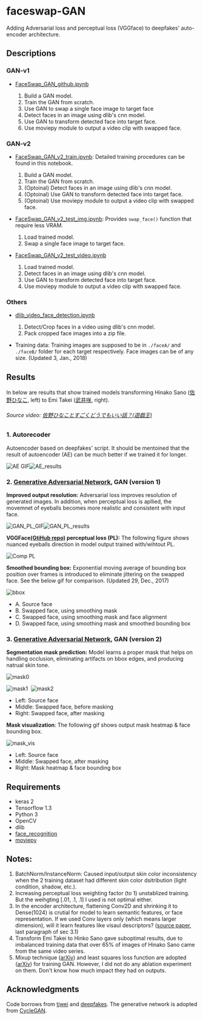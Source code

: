 # faceswap-GAN
Adding Adversarial loss and perceptual loss (VGGface) to deepfakes' auto-encoder architecture.

## Descriptions
### GAN-v1
* [FaceSwap_GAN_github.ipynb](https://github.com/shaoanlu/faceswap-GAN/blob/master/FaceSwap_GAN_github.ipynb)

  1. Build a GAN model. 
  2. Train the GAN from scratch. 
  3. Use GAN to swap a single face image to target face
  4. Detect faces in an image using dlib's cnn model. 
  5. Use GAN to transform detected face into target face. 
  6. Use moviepy module to output a video clip with swapped face.  
  
### GAN-v2
* [FaceSwap_GAN_v2_train.ipynb](https://github.com/shaoanlu/faceswap-GAN/blob/master/FaceSwap_GAN_v2_train.ipynb): Detailed training procedures can be found in this notebook.
  1. Build a GAN model. 
  2. Train the GAN from scratch. 
  3. (Optoinal) Detect faces in an image using dlib's cnn model. 
  4. (Optoinal) Use GAN to transform detected face into target face. 
  5. (Optoinal) Use moviepy module to output a video clip with swapped face.
  
* [FaceSwap_GAN_v2_test_img.ipynb](https://github.com/shaoanlu/faceswap-GAN/blob/master/FaceSwap_GAN_v2_test_img.ipynb): Provides `swap_face()` function that require less VRAM.
  1. Load trained model.
  2. Swap a single face image to target face.
  
* [FaceSwap_GAN_v2_test_video.ipynb](https://github.com/shaoanlu/faceswap-GAN/blob/master/FaceSwap_GAN_v2_test_video.ipynb)
  1. Load trained model.
  2. Detect faces in an image using dlib's cnn model. 
  3. Use GAN to transform detected face into target face. 
  4. Use moviepy module to output a video clip with swapped face.    
  
### Others
* [dlib_video_face_detection.ipynb](https://github.com/shaoanlu/faceswap-GAN/blob/master/dlib_video_face_detection.ipynb)
  1. Detect/Crop faces in a video using dlib's cnn model. 
  2. Pack cropped face images into a zip file.
 
* Training data: Training images are supposed to be in `./faceA/` and `./faceB/` folder for each target respectively. Face images can be of any size. (Updated 3, Jan., 2018)

## Results

In below are results that show trained models transforming Hinako Sano ([佐野ひなこ](https://ja.wikipedia.org/wiki/%E4%BD%90%E9%87%8E%E3%81%B2%E3%81%AA%E3%81%93), left) to Emi Takei ([武井咲](https://ja.wikipedia.org/wiki/%E6%AD%A6%E4%BA%95%E5%92%B2), right).  
###### Source video: [佐野ひなことすごくどうでもいい話？(遊戯王)](https://www.youtube.com/watch?v=tzlD1CQvkwU)
### 1. Autorecoder

Autoencoder based on deepfakes' script. It should be mentoined that the result of autoencoder (AE) can be much better if we trained it for longer.

![AE GIF](https://github.com/shaoanlu/faceswap-GAN/raw/master/gifs/AE_sh_test.gif)![AE_results](https://github.com/shaoanlu/faceswap-GAN/raw/master/readme_imgs/AE_results.png)

### 2. [Generative Adversarial Network](https://www.analyticsvidhya.com/blog/2017/06/introductory-generative-adversarial-networks-gans/), GAN (version 1)

**Improved output resolution:** Adversarial loss improves resolution of generated images. In addition, when perceptual loss is apllied, the movemnet of eyeballs becomes more realistic and consistent with input face.

![GAN_PL_GIF](https://github.com/shaoanlu/faceswap-GAN/raw/master/gifs/smoothedBboxPL_sh_test3.gif)![GAN_PL_results](https://github.com/shaoanlu/faceswap-GAN/raw/master/readme_imgs/wPL_results_resized.png)

**VGGFace[(GtiHub repo)](https://github.com/rcmalli/keras-vggface) perceptual loss (PL):** The following figure shows nuanced eyeballs direction in model output trained with/wihtout PL. 

![Comp PL](https://github.com/shaoanlu/faceswap-GAN/raw/master/readme_imgs/comparison_PL_rev.png)

**Smoothed bounding box:** Exponential moving average of bounding box position over frames is introduced to eliminate jittering on the swapped face. See the below gif for comparison. (Updated 29, Dec., 2017)

![bbox](https://github.com/shaoanlu/faceswap-GAN/raw/master/gifs/bbox_comp_annotated.gif)
  - A. Source face
  - B. Swapped face, using smoothing mask
  - C. Swapped face, using smoothing mask and face alignment
  - D. Swapped face, using smoothing mask and smoothed bounding box

### 3. [Generative Adversarial Network](https://www.analyticsvidhya.com/blog/2017/06/introductory-generative-adversarial-networks-gans/), GAN (version 2)
**Segmentation mask prediction:** Model learns a proper mask that helps on handling occlusion, eliminating artifacts on bbox edges, and producing natrual skin tone.

![mask0](https://github.com/shaoanlu/faceswap-GAN/raw/master/readme_imgs/comp_mask_rev.png)

![mask1](https://github.com/shaoanlu/faceswap-GAN/raw/master/gifs/mask_comp1.gif)  ![mask2](https://github.com/shaoanlu/faceswap-GAN/raw/master/gifs/mask_comp2.gif)
  - Left: Source face
  - Middle: Swapped face, before masking
  - Right: Swapped face, after masking

**Mask visualization**: The following gif shows output mask heatmap & face bounding box.

![mask_vis](https://github.com/shaoanlu/faceswap-GAN/raw/master/gifs/mask_vis_rev.gif)
  - Left: Source face
  - Middle: Swapped face, after masking
  - Right: Mask heatmap & face bounding box

## Requirements

* keras 2
* Tensorflow 1.3 
* Python 3
* OpenCV
* dlib
* [face_recognition](https://github.com/ageitgey/face_recognition)
* [moviepy](http://zulko.github.io/moviepy/)

## Notes:
1. BatchNorm/InstanceNorm: Caused input/output skin color inconsistency when the 2 training dataset had different skin color dsitribution (light condition, shadow, etc.).
2. Increasing perceptual loss weighting factor (to 1) unstablized training. But the weihgting [.01, .1, .1] I used is not optimal either.
3. In the encoder architecture, flattening Conv2D and shrinking it to Dense(1024) is crutial for model to learn semantic features, or face representation. If we used Conv layers only (which means larger dimension), will it learn features like visaul descriptors? ([source paper](https://arxiv.org/abs/1706.02932v2), last paragraph of sec 3.1)
4. Transform Emi Takei to Hinko Sano gave suboptimal results, due to imbalanced training data that over 65% of images of Hinako Sano came from the same video series.
5. Mixup technique ([arXiv](https://arxiv.org/abs/1710.09412)) and least squares loss function are adopted ([arXiv](https://arxiv.org/abs/1712.06391)) for training GAN. However, I did not do any ablation experiment on them. Don't know how much impact they had on outputs.

## Acknowledgments
Code borrows from [tjwei](https://github.com/tjwei/GANotebooks) and [deepfakes](https://pastebin.com/hYaLNg1T). The generative network is adopted from [CycleGAN](https://github.com/junyanz/pytorch-CycleGAN-and-pix2pix).
